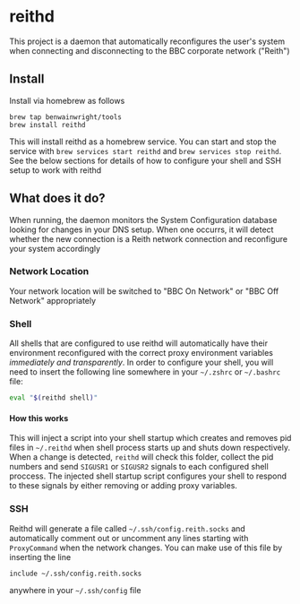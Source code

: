 #  reithd

This project is a daemon that automatically reconfigures the user's system when connecting and disconnecting to the BBC corporate network ("Reith")

## Install

Install via homebrew as follows

```
brew tap benwainwright/tools
brew install reithd
```

This will install reithd as a homebrew service. You can start and stop the service with `brew services start reithd` and `brew services stop reithd`. See the below sections for details of how to configure your shell and SSH setup to work with reithd

## What does it do?

When running, the daemon monitors the System Configuration database looking for changes in your DNS setup. When one occurrs, it will detect whether the new connection is a Reith network connection and reconfigure your system accordingly

### Network Location

Your network location will be switched to "BBC On Network" or "BBC Off Network" appropriately

### Shell

All shells that are configured to use reithd will automatically have their environment reconfigured with the correct proxy environment variables _immediately and transparently_. In order to configure your shell, you will need to insert the following line somewhere in your `~/.zshrc` or `~/.bashrc` file:

```bash
eval "$(reithd shell)"
```

#### How this works

This will inject a script into your shell startup which creates and removes pid files in `~/.reithd` when shell process starts up and shuts down respectively. When a change is detected, `reithd` will check this folder, collect the pid numbers and send `SIGUSR1` or `SIGUSR2` signals to each configured shell proccess. The injected shell startup script configures your shell to respond to these signals by either removing or adding proxy variables.

### SSH

Reithd will generate a file called `~/.ssh/config.reith.socks` and automatically comment out or uncomment any lines starting with `ProxyCommand` when the network changes. You can make use of this file by inserting the line

```bash
include ~/.ssh/config.reith.socks
```

anywhere in your `~/.ssh/config` file




